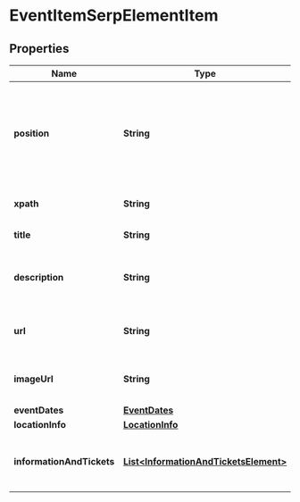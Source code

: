 

# EventItemSerpElementItem


## Properties

| Name | Type | Description | Notes |
|------------ | ------------- | ------------- | -------------|
|**position** | **String** | the alignment of the element in SERP can take the following values: left, right |  [optional] |
|**xpath** | **String** | the XPath of the element |  [optional] |
|**title** | **String** | title of the element |  [optional] |
|**description** | **String** | description of the results element in SERP |  [optional] |
|**url** | **String** | search URL with refinement parameters |  [optional] |
|**imageUrl** | **String** | URL of the image featured in the element |  [optional] |
|**eventDates** | [**EventDates**](EventDates.md) |  |  [optional] |
|**locationInfo** | [**LocationInfo**](LocationInfo.md) |  |  [optional] |
|**informationAndTickets** | [**List&lt;InformationAndTicketsElement&gt;**](InformationAndTicketsElement.md) | additional information and ticket purchase options |  [optional] |



